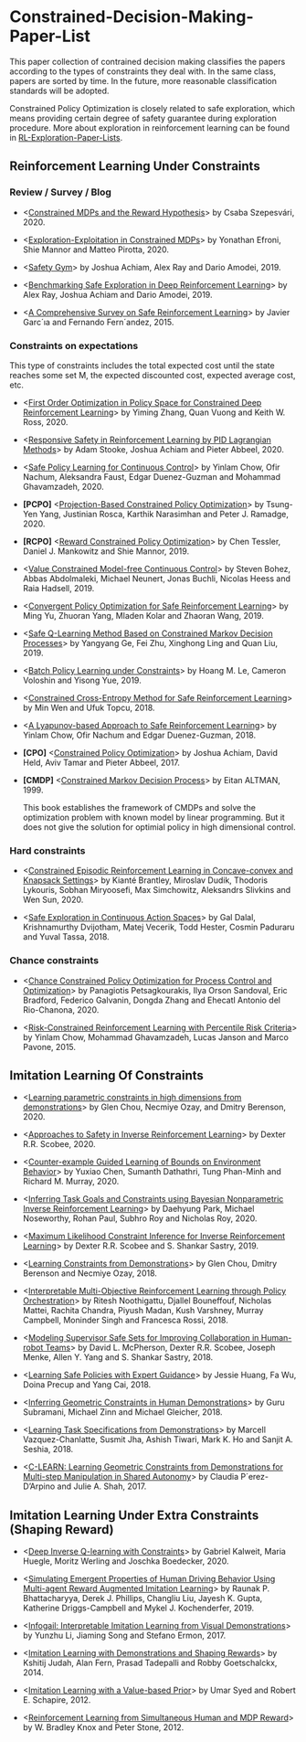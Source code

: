# Constrained-Decision-Making-Paper-List

This paper collection of contrained decision making classifies the papers according to the types of constraints they deal with. In the same class, papers are sorted by time. In the future, more reasonable classification standards will be adopted.

Constrained Policy Optimization is closely related to safe exploration, which means providing certain degree of safety guarantee during exploration procedure. More about exploration in reinforcement learning can be found in [RL-Exploration-Paper-Lists](https://github.com/apexrl/RL-Exploration-Paper-Lists/blob/master/README.md).

## Reinforcement Learning Under Constraints

### Review / Survey / Blog

* <[Constrained MDPs and the Reward Hypothesis](https://readingsml.blogspot.com/2020/03/constrained-mdps-and-reward-hypothesis.html)> by Csaba Szepesvári, 2020.

* <[Exploration-Exploitation in Constrained MDPs](https://arxiv.org/pdf/2003.02189.pdf)> by Yonathan Efroni, Shie Mannor and Matteo Pirotta, 2020.

* <[Safety Gym](https://openai.com/blog/safety-gym/)> by Joshua Achiam, Alex Ray and Dario Amodei, 2019.

* <[Benchmarking Safe Exploration in Deep Reinforcement Learning](https://pdfs.semanticscholar.org/4d0f/6a6ffcd6ab04732ff76420fd9f8a7bb649c3.pdf)> by Alex Ray, Joshua Achiam and Dario Amodei, 2019.

* <[A Comprehensive Survey on Safe Reinforcement Learning](https://pdfs.semanticscholar.org/c0f2/c4104ef6e36bb67022001179887e6600d24d.pdf)> by Javier Garc´ıa and Fernando Fern´andez, 2015.

### Constraints on expectations

This type of constraints includes the total expected cost until the state reaches some set M, the expected discounted cost, expected average cost, etc.

* <[First Order Optimization in Policy Space for Constrained Deep Reinforcement Learning](https://arxiv.org/pdf/2002.06506)> by Yiming Zhang, Quan Vuong and Keith W. Ross, 2020.

* <[Responsive Safety in Reinforcement Learning by PID Lagrangian Methods](https://arxiv.org/pdf/2007.03964.pdf)> by Adam Stooke, Joshua Achiam and Pieter Abbeel, 2020.

* <[Safe Policy Learning for Continuous Control](https://openreview.net/pdf?id=HkxeThNFPH)> by Yinlam Chow, Ofir Nachum, Aleksandra Faust, Edgar Duenez-Guzman and Mohammad Ghavamzadeh, 2020.

* **[PCPO]** <[Projection-Based Constrained Policy Optimization](https://pdfs.semanticscholar.org/80ad/925b669e8d54dab4dd7c123e33a655612339.pdf)> by Tsung-Yen Yang, Justinian Rosca, Karthik Narasimhan and Peter J. Ramadge, 2020.

* **[RCPO]** <[Reward Constrained Policy Optimization](https://arxiv.org/pdf/1805.11074)> by Chen Tessler, Daniel J. Mankowitz and Shie Mannor, 2019.

* <[Value Constrained Model-free Continuous Control](https://arxiv.org/pdf/1902.04623)> by Steven Bohez, Abbas Abdolmaleki, Michael Neunert, Jonas Buchli, Nicolas Heess and Raia Hadsell, 2019.

* <[Convergent Policy Optimization for Safe Reinforcement Learning](http://papers.nips.cc/paper/8576-convergent-policy-optimization-for-safe-reinforcement-learning.pdf)> by Ming Yu, Zhuoran Yang, Mladen Kolar and Zhaoran Wang, 2019.

* <[Safe Q-Learning Method Based on Constrained Markov Decision Processes](https://ieeexplore.ieee.org/stamp/stamp.jsp?arnumber=8895829)> by Yangyang Ge, Fei Zhu, Xinghong Ling and Quan Liu, 2019.

* <[Batch Policy Learning under Constraints](https://arxiv.org/pdf/1903.08738)> by Hoang M. Le, Cameron Voloshin and Yisong Yue, 2019.

* <[Constrained Cross-Entropy Method for Safe Reinforcement Learning]()> by Min Wen and Ufuk Topcu, 2018.

* <[A Lyapunov-based Approach to Safe Reinforcement Learning](http://papers.nips.cc/paper/8032-a-lyapunov-based-approach-to-safe-reinforcement-learning.pdf)> by Yinlam Chow, Ofir Nachum and Edgar Duenez-Guzman, 2018.

* **[CPO]** <[Constrained Policy Optimization](https://dl.acm.org/ft_gateway.cfm?id=3305384&type=pdf)> by Joshua Achiam, David Held, Aviv Tamar and Pieter Abbeel, 2017.

* **[CMDP]** <[Constrained Markov Decision Process](http://www-sop.inria.fr/members/Eitan.Altman/PAPERS/h.pdf)> by Eitan ALTMAN, 1999.
  
  This book establishes the framework of CMDPs and solve the optimization problem with known model by linear programming. But it does not give the solution for optimial policy in high dimensional control.

### Hard constraints

* <[Constrained Episodic Reinforcement Learning in Concave-convex and Knapsack Settings](https://arxiv.org/pdf/2006.05051.pdf)> by Kianté Brantley, Miroslav Dudik, Thodoris Lykouris, Sobhan Miryoosefi, Max Simchowitz, Aleksandrs Slivkins and Wen Sun, 2020.

* <[Safe Exploration in Continuous Action Spaces](https://arxiv.org/pdf/1801.08757)> by Gal Dalal, Krishnamurthy Dvijotham, Matej Vecerik, Todd Hester, Cosmin Paduraru and Yuval Tassa, 2018.

### Chance constraints

* <[Chance Constrained Policy Optimization for Process Control and Optimization](https://arxiv.org/pdf/2008.00030)> by Panagiotis Petsagkourakis, Ilya Orson Sandoval, Eric Bradford, Federico Galvanin, Dongda Zhang and Ehecatl Antonio del Rio-Chanona, 2020.

* <[Risk-Constrained Reinforcement Learning with Percentile Risk Criteria](http://www.jmlr.org/papers/volume18/15-636/15-636.pdf)> by Yinlam Chow, Mohammad Ghavamzadeh, Lucas Janson and Marco Pavone, 2015.

## Imitation Learning Of Constraints

* <[Learning parametric constraints in high dimensions from demonstrations](http://proceedings.mlr.press/v100/chou20a/chou20a.pdf)> by Glen Chou, Necmiye Ozay, and Dmitry Berenson, 2020.

* <[Approaches to Safety in Inverse Reinforcement Learning](https://escholarship.org/content/qt6j34r5tp/qt6j34r5tp.pdf)> by Dexter R.R. Scobee, 2020.

* <[Counter-example Guided Learning of Bounds on Environment Behavior](https://arxiv.org/pdf/2001.07233)> by Yuxiao Chen, Sumanth Dathathri, Tung Phan-Minh and Richard M. Murray, 2020.

* <[Inferring Task Goals and Constraints using Bayesian Nonparametric Inverse Reinforcement Learning](http://proceedings.mlr.press/v100/park20a/park20a.pdf)> by Daehyung Park, Michael Noseworthy, Rohan Paul, Subhro Roy and Nicholas Roy, 2020.

* <[Maximum Likelihood Constraint Inference for Inverse Reinforcement Learning](https://arxiv.org/pdf/1909.05477)> by Dexter R.R. Scobee and S. Shankar Sastry, 2019.

* <[Learning Constraints from Demonstrations](https://arxiv.org/pdf/1812.07084)> by Glen Chou, Dmitry Berenson and Necmiye Ozay, 2018.

* <[Interpretable Multi-Objective Reinforcement Learning through Policy Orchestration](https://arxiv.org/pdf/1809.08343)> by Ritesh Noothigattu, Djallel Bouneffouf, Nicholas Mattei, Rachita Chandra, Piyush Madan, Kush Varshney, Murray Campbell, Moninder Singh and Francesca Rossi, 2018.

* <[Modeling Supervisor Safe Sets for Improving Collaboration in Human-robot Teams](https://arxiv.org/pdf/1805.03328)> by David L. McPherson, Dexter R.R. Scobee, Joseph Menke, Allen Y. Yang and S. Shankar Sastry, 2018.

* <[Learning Safe Policies with Expert Guidance](https://papers.nips.cc/paper/8124-learning-safe-policies-with-expert-guidance.pdf)> by Jessie Huang, Fa Wu, Doina Precup and Yang Cai, 2018.

* <[Inferring Geometric Constraints in Human Demonstrations](https://arxiv.org/pdf/1810.00140)> by Guru Subramani, Michael Zinn and Michael Gleicher, 2018.

* <[Learning Task Specifications from Demonstrations](https://papers.nips.cc/paper/7782-learning-task-specifications-from-demonstrations.pdf)> by Marcell Vazquez-Chanlatte, Susmit Jha, Ashish Tiwari, Mark K. Ho and Sanjit A. Seshia, 2018.

* <[C-LEARN: Learning Geometric Constraints from Demonstrations for Multi-step Manipulation in Shared Autonomy](https://dspace.mit.edu/bitstream/handle/1721.1/116016/ICRA17_DArpino_CLEARN.pdf?sequence=1&isAllowed=y)> by Claudia P´erez-D’Arpino and Julie A. Shah, 2017.

## Imitation Learning Under Extra Constraints (Shaping Reward)

* <[Deep Inverse Q-learning with Constraints](https://arxiv.org/pdf/2008.01712)> by Gabriel Kalweit, Maria Huegle, Moritz Werling and Joschka Boedecker, 2020.

* <[Simulating Emergent Properties of Human Driving Behavior Using Multi-agent Reward Augmented Imitation Learning](https://arxiv.org/pdf/1903.05766)> by Raunak P. Bhattacharyya, Derek J. Phillips, Changliu Liu, Jayesh K. Gupta, Katherine Driggs-Campbell and Mykel J. Kochenderfer, 2019.

* <[Infogail: Interpretable Imitation Learning from Visual Demonstrations](http://papers.nips.cc/paper/6971-infogail-interpretable-imitation-learning-from-visual-demonstrations.pdf)> by Yunzhu Li, Jiaming Song and Stefano Ermon, 2017.

* <[Imitation Learning with Demonstrations and Shaping Rewards](https://www.aaai.org/ocs/index.php/AAAI/AAAI14/paper/download/8643/8826)> by Kshitij Judah, Alan Fern, Prasad Tadepalli and Robby Goetschalckx, 2014.

* <[Imitation Learning with a Value-based Prior](https://arxiv.org/pdf/1206.5290)> by Umar Syed and Robert E. Schapire, 2012.

* <[Reinforcement Learning from Simultaneous Human and MDP Reward](http://www.cs.utexas.edu/users/pstone/Papers/bib2html-links/AAMAS12-knox.pdf)> by W. Bradley Knox and Peter Stone, 2012.
